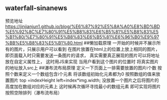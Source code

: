 ## waterfall-sinanews
预览地址
https://jinjianjun1.github.io/blog/%E6%87%92%E5%8A%A0%E8%BD%BD%E5%92%8C%E7%80%91%E5%B8%83%E6%B5%81%E5%B8%83%E5%B1%80/%E7%80%91%E5%B8%83%E6%B5%81%E6%96%B0%E9%97%BB%E5%B8%83%E5%B1%80.html
##懒加载原理
一开始的时候并不展示所有的图片，只展示用户可以看到
在图片放置在html上的位置上放上相同的图片，即页面载入时只需要发送一条图片的请求，
真实需要真正展现的图片可以将地址放在自定义属性上，
这时用JS来实现
当用户看到这个图片的位置时
将真实图片的地址放入src上
##瀑布流布局原理
定义一下页面上一排需要放置的图片i个数
按照个数来定义一个数组包含i个元素
将该数组初始化元素都为0
按照数组的值来放置图片
top =indexHeight
left=index*img.width;
没放置一个图片之后将图片的高度加在数组对应的元素上
这时候再次循环寻找最小的数组元素
即可实现将图片按照空隙排列（瀑布流布局）